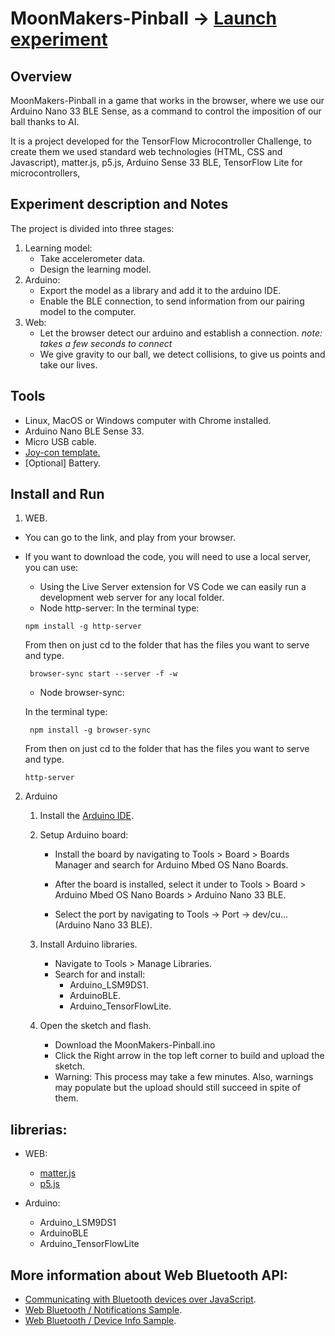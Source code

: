# MoonMakers-Pinball -> [Launch experiment](https://diego-luna.github.io/MoonMakers-Pinball/)

## Overview

MoonMakers-Pinball in a game that works in the browser, where we use our Arduino Nano 33 BLE Sense, as a command to control the imposition of our ball thanks to AI.

It is a project developed for the TensorFlow Microcontroller Challenge, to create them we used standard web technologies (HTML, CSS and Javascript), matter.js, p5.js, Arduino Sense 33 BLE, TensorFlow Lite for microcontrollers,

## Experiment description and Notes

The project is divided into three stages:

1. Learning model:
    * Take accelerometer data.
    * Design the learning model.
2. Arduino:
    * Export the model as a library and add it to the arduino IDE.
    * Enable the BLE connection, to send information from our pairing model to the computer.
3. Web:
    * Let the browser detect our arduino and establish a connection. _note: takes a few seconds to connect_
    * We give gravity to our ball, we detect collisions, to give us points and take our lives.


## Tools

- Linux, MacOS or Windows computer with Chrome installed.
- Arduino Nano BLE Sense 33.
- Micro USB cable.
- [Joy-con template.](https://drive.google.com/file/d/1U0f-BcuhmumUXzJR7sOlLnRSVBBUTaZ6/view?usp=sharing)
- [Optional] Battery.

## Install and Run

1. WEB.

- You can go to the link, and play from your browser.
- If you want to download the code, you will need to use a local server, you can use:

  * Using the Live Server extension for VS Code we can easily run a development web server for any local folder.
  * Node http-server:
     In the terminal type:

  ```
  npm install -g http-server
  ```

  From then on just cd to the folder that has the files you want to serve and type.

  ```
   browser-sync start --server -f -w
  ```

  * Node browser-sync:

  In the terminal type:

  ```
   npm install -g browser-sync
  ```

  From then on just cd to the folder that has the files you want to serve and type.

  ```
  http-server
  ```

2. Arduino
    1. Install the [Arduino IDE](https://www.arduino.cc/).

    2. Setup Arduino board:
        * Install the board by navigating to Tools > Board > Boards Manager and search for Arduino Mbed OS Nano Boards.

        * After the board is installed, select it under to Tools > Board > Arduino Mbed OS Nano Boards > Arduino Nano 33 BLE.

        * Select the port by navigating to Tools -> Port -> dev/cu... (Arduino Nano 33 BLE).
    3. Install Arduino libraries.
        * Navigate to Tools > Manage Libraries.
        * Search for and install:
            * Arduino_LSM9DS1.
            * ArduinoBLE.
            * Arduino_TensorFlowLite.

    4. Open the sketch and flash.
        * Download the MoonMakers-Pinball.ino
        * Click the Right arrow in the top left corner to build and upload the sketch.
        * Warning: This process may take a few minutes. Also, warnings may populate but the upload should still succeed in spite of them.



## librerias:

- WEB:

  - [matter.js](https://github.com/liabru/matter-js)
  - [p5.js](https://github.com/processing/p5.js)

- Arduino:
  - Arduino_LSM9DS1
  - ArduinoBLE
  - Arduino_TensorFlowLite

## More information about Web Bluetooth API:
  - [Communicating with Bluetooth devices over JavaScript](https://web.dev/bluetooth/).
  - [Web Bluetooth / Notifications Sample](https://googlechrome.github.io/samples/web-bluetooth/notifications.html?service=0x180F&characteristic=0x2A19).
  - [Web Bluetooth / Device Info Sample](https://googlechrome.github.io/samples/web-bluetooth/device-info.html?allDevices=true&service=BatteryMonitor&name=BatteryMonitor&namePrefix=BatteryMonitor).
